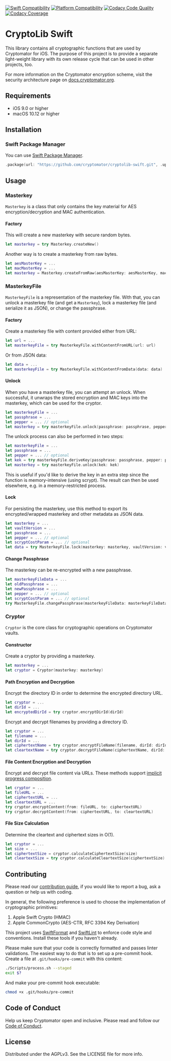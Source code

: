 [![Swift Compatibility](https://img.shields.io/endpoint?url=https%3A%2F%2Fswiftpackageindex.com%2Fapi%2Fpackages%2Fcryptomator%2Fcryptolib-swift%2Fbadge%3Ftype%3Dswift-versions)](https://swiftpackageindex.com/cryptomator/cryptolib-swift)
[![Platform Compatibility](https://img.shields.io/endpoint?url=https%3A%2F%2Fswiftpackageindex.com%2Fapi%2Fpackages%2Fcryptomator%2Fcryptolib-swift%2Fbadge%3Ftype%3Dplatforms)](https://swiftpackageindex.com/cryptomator/cryptolib-swift)
[![Codacy Code Quality](https://app.codacy.com/project/badge/Grade/dba85991a19942bab0d3d587522397ef)](https://www.codacy.com/gh/cryptomator/cryptolib-swift/dashboard)
[![Codacy Coverage](https://app.codacy.com/project/badge/Coverage/dba85991a19942bab0d3d587522397ef)](https://www.codacy.com/gh/cryptomator/cryptolib-swift/dashboard)

# CryptoLib Swift

This library contains all cryptographic functions that are used by Cryptomator for iOS. The purpose of this project is to provide a separate light-weight library with its own release cycle that can be used in other projects, too.

For more information on the Cryptomator encryption scheme, visit the security architecture page on [docs.cryptomator.org](https://docs.cryptomator.org/en/1.5/security/architecture/).

## Requirements

- iOS 9.0 or higher
- macOS 10.12 or higher

## Installation

### Swift Package Manager

You can use [Swift Package Manager](https://swift.org/package-manager/ "Swift Package Manager").

```swift
.package(url: "https://github.com/cryptomator/cryptolib-swift.git", .upToNextMinor(from: "1.0.0"))
```

## Usage

### Masterkey

`Masterkey` is a class that only contains the key material for AES encryption/decryption and MAC authentication. 

#### Factory

This will create a new masterkey with secure random bytes.

```swift
let masterkey = try Masterkey.createNew()
```

Another way is to create a masterkey from raw bytes.

```swift
let aesMasterKey = ...
let macMasterKey = ...
let masterkey = Masterkey.createFromRaw(aesMasterKey: aesMasterKey, macMasterKey: macMasterKey)
```

### MasterkeyFile

`MasterkeyFile` is a representation of the masterkey file. With that, you can unlock a masterkey file (and get a `Masterkey`), lock a masterkey file (and serialize it as JSON), or change the passphrase.

#### Factory

Create a masterkey file with content provided either from URL:

```swift
let url = ...
let masterkeyFile = try MasterkeyFile.withContentFromURL(url: url)
```

Or from JSON data:

```swift
let data = ...
let masterkeyFile = try MasterkeyFile.withContentFromData(data: data)
```

#### Unlock

When you have a masterkey file, you can attempt an unlock. When successful, it unwraps the stored encryption and MAC keys into the masterkey, which can be used for the cryptor.

```swift
let masterkeyFile = ...
let passphrase = ...
let pepper = ... // optional
let masterkey = try masterkeyFile.unlock(passphrase: passphrase, pepper: pepper)
```

The unlock process can also be performed in two steps:

```swift
let masterkeyFile = ...
let passphrase = ...
let pepper = ... // optional
let kek = try masterkeyFile.deriveKey(passphrase: passphrase, pepper: pepper)
let masterkey = try masterkeyFile.unlock(kek: kek)
```

This is useful if you'd like to derive the key in an extra step since the function is memory-intensive (using scrypt). The result can then be used elsewhere, e.g. in a memory-restricted process.

#### Lock

For persisting the masterkey, use this method to export its encrypted/wrapped masterkey and other metadata as JSON data.

```swift
let masterkey = ...
let vaultVersion = ...
let passphrase = ...
let pepper = ... // optional
let scryptCostParam = ... // optional
let data = try MasterkeyFile.lock(masterkey: masterkey, vaultVersion: vaultVersion, passphrase: passphrase, pepper: pepper, scryptCostParam: scryptCostParam)
```

#### Change Passphrase

The masterkey can be re-encrypted with a new passphrase.

```swift
let masterkeyFileData = ...
let oldPassphrase = ...
let newPassphrase = ...
let pepper = ... // optional
let scryptCostParam = ... // optional
try MasterkeyFile.changePassphrase(masterkeyFileData: masterkeyFileData, oldPassphrase: oldPassphrase, newPassphrase: newPassphrase, pepper: pepper, scryptCostParam: scryptCostParam)
```

### Cryptor

`Cryptor` is the core class for cryptographic operations on Cryptomator vaults.

#### Constructor

Create a cryptor by providing a masterkey.

```swift
let masterkey = ...
let cryptor = Cryptor(masterkey: masterkey)
```

#### Path Encryption and Decryption

Encrypt the directory ID in order to determine the encrypted directory URL.

```swift
let cryptor = ...
let dirId = ...
let encryptedDirId = try cryptor.encryptDirId(dirId)
```

Encrypt and decrypt filenames by providing a directory ID.

```swift
let cryptor = ...
let filename = ...
let dirId = ...
let ciphertextName = try cryptor.encryptFileName(filename, dirId: dirId)
let cleartextName = try cryptor.decryptFileName(ciphertextName, dirId: dirId)
```

#### File Content Encryption and Decryption

Encrypt and decrypt file content via URLs. These methods support [implicit progress composition](https://developer.apple.com/documentation/foundation/progress#1661068).

```swift
let cryptor = ...
let fileURL = ...
let ciphertextURL = ...
let cleartextURL = ...
try cryptor.encryptContent(from: fileURL, to: ciphertextURL)
try cryptor.decryptContent(from: ciphertextURL, to: cleartextURL)
```

#### File Size Calculation

Determine the cleartext and ciphertext sizes in O(1).

```swift
let cryptor = ...
let size = ...
let ciphertextSize = cryptor.calculateCiphertextSize(size)
let cleartextSize = try cryptor.calculateCleartextSize(ciphertextSize)
```

## Contributing

Please read our [contribution guide](.github/CONTRIBUTING.md), if you would like to report a bug, ask a question or help us with coding.

In general, the following preference is used to choose the implementation of cryptographic primitives:

1. Apple Swift Crypto (HMAC)
2. Apple CommonCrypto (AES-CTR, RFC 3394 Key Derivation)

This project uses [SwiftFormat](https://github.com/nicklockwood/SwiftFormat) and [SwiftLint](https://github.com/realm/SwiftLint) to enforce code style and conventions. Install these tools if you haven't already.

Please make sure that your code is correctly formatted and passes linter validations. The easiest way to do that is to set up a pre-commit hook. Create a file at `.git/hooks/pre-commit` with this content:

```sh
./Scripts/process.sh --staged
exit $?
```

And make your pre-commit hook executable:

```sh
chmod +x .git/hooks/pre-commit
```

## Code of Conduct

Help us keep Cryptomator open and inclusive. Please read and follow our [Code of Conduct](.github/CODE_OF_CONDUCT.md).

## License

Distributed under the AGPLv3. See the LICENSE file for more info.
